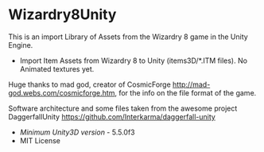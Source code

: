 # Wizardry8Unity

This is an import Library of Assets from the Wizardry 8 game in the Unity Engine.

+ Import Item Assets from Wizardry 8 to Unity (items3D/*.ITM files). No Animated textures yet.


Huge thanks to mad god, creator of CosmicForge http://mad-god.webs.com/cosmicforge.htm, for the info on the file format of the game.

Software architecture and some files taken from the awesome project DaggerfallUnity https://github.com/Interkarma/daggerfall-unity

+ *Minimum Unity3D version* - 5.5.0f3
+ MIT License
